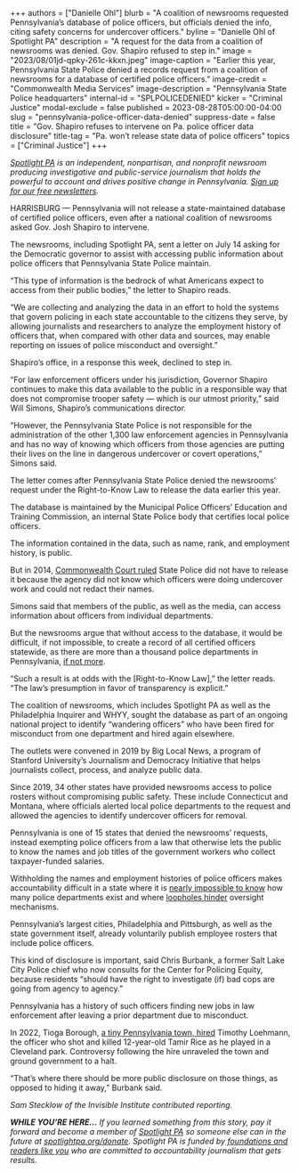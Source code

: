 +++
authors = ["Danielle Ohl"]
blurb = "A coalition of newsrooms requested Pennsylvania’s database of police officers, but officials denied the info, citing safety concerns for undercover officers."
byline = "Danielle Ohl of Spotlight PA"
description = "A request for the data from a coalition of newsrooms was denied. Gov. Shapiro refused to step in."
image = "2023/08/01jd-qpky-261c-kkxn.jpeg"
image-caption = "Earlier this year, Pennsylvania State Police denied a records request from a coalition of newsrooms for a database of certified police officers."
image-credit = "Commonwealth Media Services"
image-description = "Pennsylvania State Police headquarters"
internal-id = "SPLPOLICEDENIED"
kicker = "Criminal Justice"
modal-exclude = false
published = 2023-08-28T05:00:00-04:00
slug = "pennsylvania-police-officer-data-denied"
suppress-date = false
title = "Gov. Shapiro refuses to intervene on Pa. police officer data disclosure"
title-tag = "Pa. won’t release state data of police officers"
topics = ["Criminal Justice"]
+++

<a href="https://www.spotlightpa.org/"><em>Spotlight PA</em></a><em> is an independent, nonpartisan, and nonprofit newsroom producing investigative and public-service journalism that holds the powerful to account and drives positive change in Pennsylvania. </em><a href="https://www.spotlightpa.org/newsletters"><em>Sign up for our free newsletters</em></a><em>.</em>

HARRISBURG — Pennsylvania will not release a state-maintained database of certified police officers, even after a national coalition of newsrooms asked Gov. Josh Shapiro to intervene.

The newsrooms, including Spotlight PA, sent a letter on July 14 asking for the Democratic governor to assist with accessing public information about police officers that Pennsylvania State Police maintain.

<script src="https://www.spotlightpa.org/embed.js" async></script><div data-spl-embed-version="1" data-spl-src="https://www.spotlightpa.org/embeds/newsletter/"></div>

“This type of information is the bedrock of what Americans expect to access from their public bodies,” the letter to Shapiro reads.

“We are collecting and analyzing the data in an effort to hold the systems that govern policing in each state accountable to the citizens they serve, by allowing journalists and researchers to analyze the employment history of officers that, when compared with other data and sources, may enable reporting on issues of police misconduct and oversight.”

Shapiro’s office, in a response this week, declined to step in.

“For law enforcement officers under his jurisdiction, Governor Shapiro continues to make this data available to the public in a responsible way that does not compromise trooper safety — which is our utmost priority,” said Will Simons, Shapiro’s communications director.

“However, the Pennsylvania State Police is not responsible for the administration of the other 1,300 law enforcement agencies in Pennsylvania and has no way of knowing which officers from those agencies are putting their lives on the line in dangerous undercover or covert operations,” Simons said.

The letter comes after Pennsylvania State Police denied the newsrooms’ request under the Right-to-Know Law to release the data earlier this year.

The database is maintained by the Municipal Police Officers’ Education and Training Commission, an internal State Police body that certifies local police officers.

The information contained in the data, such as name, rank, and employment history, is public.

But in 2014, <a href="https://casetext.com/case/pa-state-police-v-mcgill-1">Commonwealth Court ruled</a> State Police did not have to release it because the agency did not know which officers were doing undercover work and could not redact their names.

Simons said that members of the public, as well as the media, can access information about officers from individual departments.

But the newsrooms argue that without access to the database, it would be difficult, if not impossible, to create a record of all certified officers statewide, as there are more than a thousand police departments in Pennsylvania, <a href="https://www.spotlightpa.org/news/2022/06/pa-state-police-department-count-discrepancy/">if not more</a>.

“Such a result is at odds with the \[Right-to-Know Law\],” the letter reads. “The law’s presumption in favor of transparency is explicit.”

The coalition of newsrooms, which includes Spotlight PA as well as the Philadelphia Inquirer and WHYY, sought the database as part of an ongoing national project to identify “wandering officers” who have been fired for misconduct from one department and hired again elsewhere.

The outlets were convened in 2019 by Big Local News, a program of Stanford University’s Journalism and Democracy Initiative that helps journalists collect, process, and analyze public data.

Since 2019, 34 other states have provided newsrooms access to police rosters without compromising public safety. These include Connecticut and Montana, where officials alerted local police departments to the request and allowed the agencies to identify undercover officers for removal.

Pennsylvania is one of 15 states that denied the newsrooms’ requests, instead exempting police officers from a law that otherwise lets the public to know the names and job titles of the government workers who collect taxpayer-funded salaries.

Withholding the names and employment histories of police officers makes accountability difficult in a state where it is <a href="https://www.spotlightpa.org/news/2022/06/pa-state-police-department-count-discrepancy/">nearly impossible to know</a> how many police departments exist and where <a href="https://www.spotlightpa.org/news/2022/06/pennsylvania-police-hiring-misconduct-database/">loopholes hinder</a> oversight mechanisms.

Pennsylvania’s largest cities, Philadelphia and Pittsburgh, as well as the state government itself, already voluntarily publish employee rosters that include police officers.

This kind of disclosure is important, said Chris Burbank, a former Salt Lake City Police chief who now consults for the Center for Policing Equity, because residents “should have the right to investigate (if) bad cops are going from agency to agency.”

Pennsylvania has a history of such officers finding new jobs in law enforcement after leaving a prior department due to misconduct.

<script src="https://www.spotlightpa.org/embed.js" async></script><div data-spl-embed-version="1" data-spl-src="https://www.spotlightpa.org/embeds/donate/"></div>

In 2022, Tioga Borough, <a href="https://www.spotlightpa.org/statecollege/2022/12/tamir-rice-timothy-loehmann-police-tioga-pa-pennsylvania/">a tiny Pennsylvania town, hired</a> Timothy Loehmann, the officer who shot and killed 12-year-old Tamir Rice as he played in a Cleveland park. Controversy following the hire unraveled the town and ground government to a halt.

“That’s where there should be more public disclosure on those things, as opposed to hiding it away,” Burbank said.

<em>Sam Stecklow of the Invisible Institute contributed reporting.</em>

<strong><em>WHILE YOU’RE HERE…</em></strong><em> If you learned something from this story, pay it forward and become a member of </em><a href="https://www.spotlightpa.org/"><em>Spotlight PA</em></a><em> so someone else can in the future at </em><a href="https://www.spotlightpa.org/donate/"><em>spotlightpa.org/donate</em></a><em>. Spotlight PA is funded by</em><a href="https://www.spotlightpa.org/support"><em> foundations and readers like you</em></a><em> who are committed to accountability journalism that gets results.</em>

